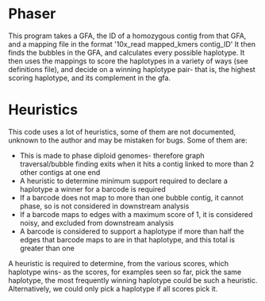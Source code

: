 # Phaser

This program takes a GFA, the ID of a homozygous contig from that GFA, and a mapping file in the format '10x_read	mapped_kmers	contig_ID'
It then finds the bubbles in the GFA, and calculates every possible haplotype. It then uses the mappings to score the haplotypes in a variety of ways (see definitions file), and decide on a winning haplotype pair- that is, the highest scoring haplotype, and its complement in the gfa.

# Heuristics
This code uses a lot of heuristics, some of them are not documented, unknown to the author  and may be mistaken for bugs. Some of them are:

* This is made to phase diploid genomes- therefore graph traversal/bubble finding exits when it hits a contig linked to more than 2 other contigs at one end
* A heuristic to determine minimum support required to declare a haplotype a winner for a barcode is required
* If a barcode does not map to more than one bubble contig, it cannot phase, so is not considered in downstream analysis
* If a barcode maps to edges with a maximum score of 1, it is considered noisy, and excluded from downstream analysis
* A barcode is considered to support a haplotype if more than half the edges that barcode maps to are in that haplotype, and this total is greater than one

A heuristic is required to determine, from the various scores, which haplotype wins- as the scores, for examples seen so far, pick the same haplotype, the most frequently winning haplotype could be such a heuristic. Alternatively, we could only pick a haplotype if all scores pick it.

